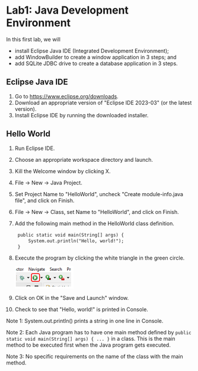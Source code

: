 # Lab1: Java Development Environment

In this first lab, we will
- install Eclipse Java IDE (Integrated Development Environment);
- add WindowBuilder to create a window application in 3 steps; and
- add SQLite JDBC drive to create a database application in 3 steps.

## Eclipse Java IDE
1. Go to <https://www.eclipse.org/downloads>.
2. Download an appropriate version of "Eclipse IDE 2023-03" (or the latest version).
3. Install Eclipse IDE by running the downloaded installer.

## Hello World

1. Run Eclipse IDE.
2. Choose an appropriate workspace directory and launch.
3. Kill the Welcome window by clicking X.
4. File -> New -> Java Project.
5. Set Project Name to "HelloWorld", uncheck "Create module-info.java file", and click on Finish.
6. File -> New -> Class, set Name to "HelloWorld", and click on Finish.
7. Add the following main method in the HelloWorld class definition.

        public static void main(String[] args) {
            System.out.println("Hello, world!");
        }

8. Execute the program by clicking the white triangle in the green circle.

    ![](doc_images/exec_symbol.png)

9. Click on OK in the "Save and Launch" window.
10. Check to see that "Hello, world!" is printed in Console.

Note 1: System.out.println() prints a string in one line in Console.

Note 2: Each Java program has to have one main method defined by `public static void main(String[] args) { ... }` in a class. 
This is the main method to be executed first when the Java program gets executed. 

Note 3: No specific requirements on the name of the class with the main method.

